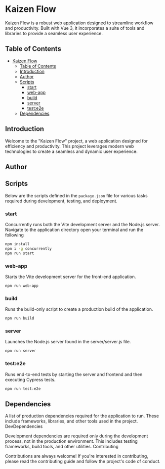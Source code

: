 # Kaizen Flow

Kaizen Flow is a robust web application designed to streamline workflow and productivity. Built with Vue 3, it incorporates a suite of tools and libraries to provide a seamless user experience.

## Table of Contents
- [Kaizen Flow](#kaizen-flow)
  - [Table of Contents](#table-of-contents)
  - [Introduction](#introduction)
  - [Author](#author)
  - [Scripts](#scripts)
    - [start](#start)
    - [web-app](#web-app)
    - [build](#build)
    - [server](#server)
    - [test:e2e](#teste2e)
  - [Dependencies](#dependencies)

## Introduction
<a id="introduction"></a>
Welcome to the "Kaizen Flow" project, a web application designed for efficiency and productivity. This project leverages modern web technologies to create a seamless and dynamic user experience.

## Author
<a id="author"></a>

## Scripts
<a id="scripts"></a>
Below are the scripts defined in the `package.json` file for various tasks required during development, testing, and deployment.

### start

<a id="start"></a>
Concurrently runs both the Vite development server and the Node.js server.
Navigate to the application directory open your terminal and run the following

```bash
npm install
npm i -g concurrently
npm run start
```

### web-app
<a id="web-app"></a>
Starts the Vite development server for the front-end application.
```bash
npm run web-app
```

### build

<a id="build"></a>
Runs the build-only script to create a production build of the application.

```bash
npm run build
```

### server

<a id="server"></a>
Launches the Node.js server found in the server/server.js file.

```bash
npm run server
```

### test:e2e

<a id="teste2e"></a>
Runs end-to-end tests by starting the server and frontend and then executing Cypress tests.

```bash
npm run test:e2e
```


## Dependencies

<a id="dependencies"></a>
A list of production dependencies required for the application to run. These include frameworks, libraries, and other tools used in the project.
DevDependencies

<a id="devdependencies"></a>
Development dependencies are required only during the development process, not in the production environment. This includes testing frameworks, build tools, and other utilities.
Contributing

<a id="contributing"></a>
Contributions are always welcome! If you're interested in contributing, please read the contributing guide and follow the project's code of conduct.


